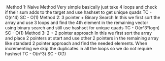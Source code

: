 ​
Method 1: Naive Method
Very simple basically just take 4 loops and check if their sum adds to
the target and use hashset to get unique quads
TC - O(n^4) SC - O(1)
Method 2: 3 pointer + Binary Search
In this we first sort the array and use 3 loops and find the 4th element
in the remaining vector using binary search and still use hashset for
unique quads
TC - O(n^3*logn) SC - O(1)
Method 3: 2 + 2 pointer approach
In this we first sort the array and place 2 pointers at start and
use other 2 pointers in the remaining array like standard 2 pointer
approach and find the needed elements. When incrementing we skip the duplicates
in all the loops so we do not require hashset
TC - O(n^3) SC - O(1)